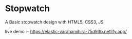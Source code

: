 # Stopwatch
A Basic stopwatch design with HTML5, CSS3, JS

live demo :- https://elastic-varahamihira-75d93b.netlify.app/
